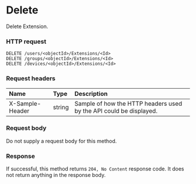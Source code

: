# Delete

Delete Extension.
### HTTP request
```http
DELETE /users/<objectId>/Extensions/<Id>
DELETE /groups/<objectId>/Extensions/<Id>
DELETE /devices/<objectId>/Extensions/<Id>

```
### Request headers
| Name       | Type | Description|
|:---------------|:--------|:----------|
| X-Sample-Header  | string  | Sample of how the HTTP headers used by the API could be displayed.|

### Request body
Do not supply a request body for this method.


### Response
If successful, this method returns `204, No Content` response code. It does not return anything in the response body.


